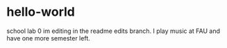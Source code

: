 # hello-world
school lab 0
 im editing in the readme edits branch. I play music at FAU and have one more semester left.
